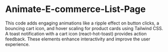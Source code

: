 # Animate-E-commerce-List-Page
This code adds engaging animations like a ripple effect on button clicks, a bouncing cart icon, and hover scaling for product cards using Tailwind CSS. A toast notification with a cart icon (react-hot-toast) provides action feedback. These elements enhance interactivity and improve the user experience.
